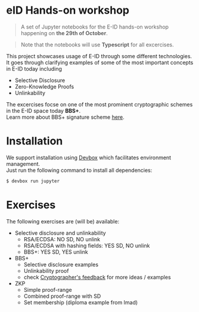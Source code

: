 # eID Hands-on workshop

> A set of Jupyter notebooks for the E-ID hands-on workshop  
> happening on **the 29th of October**.

> Note that the notebooks will use **Typescript** for all excercises.

This project showcases usage of E-ID through some different technologies. 
It goes through clarifying examples of some of the most important concepts in E-ID today including 

- Selective Disclosure
- Zero-Knowledge Proofs
- Unlinkability

The excercises focse on one of the most prominent cryptographic schemes in the E-ID space today **BBS+**.  
Learn more about BBS+ signature scheme [here](https://identity.foundation/bbs-signature/draft-irtf-cfrg-bbs-signatures.html).

# Installation

We support installation using [Devbox](https://www.jetify.com/devbox/docs/quickstart/) which facilitates environment management.  
Just run the following command to install all dependencies:

```bash
$ devbox run jupyter
```

# Exercises

The following exercises are (will be) available:

- Selective disclosure and unlinkability
  - RSA/ECDSA: NO SD, NO unlink
  - RSA/ECDSA with hashing fields: YES SD, NO unlink
  - BBS+: YES SD, YES unlink
- BBS+
  - Selective disclosure examples
  - Unlinkability proof
  - check [Cryptographer's feedback](https://github.com/eu-digital-identity-wallet/eudi-doc-architecture-and-reference-framework/issues/200) for more ideas / examples
- ZKP
  - Simple proof-range
  - Combined proof-range with SD
  - Set membership (diploma example from Imad)
